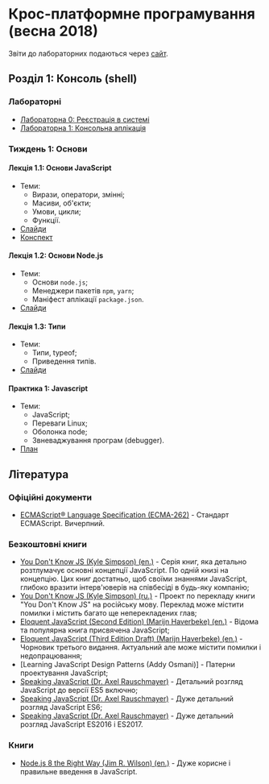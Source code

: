 # Крос-платформне програмування (весна 2018)

Звіти до лабораторних подаються через [сайт](http://novel.university).

## Розділ 1: Консоль (shell)

### Лабораторнi
- [Лабораторна 0: Реєстрація в системі](labs/00-registration.md)
- [Лабораторна 1: Консольна аплікація](labs/01-console.md)

### Тиждень 1: Основи

#### Лекція 1.1: Основи JavaScript
- Теми:
  - Вирази, оператори, змінні;
  - Масиви, об'єкти;
  - Умови, цикли;
  - Функції.
- [Слайди](/slides/01_1-javascript-basics)
- [Конспект](/lectures/01_1-javascript-basics.md)

#### Лекція 1.2: Основи Node.js
- Теми:
  - Основи `node.js`;
  - Менеджери пакетів `npm`, `yarn`;
  - Маніфест аплікації `package.json`.
- [Слайди](/slides/01_2-node-basics)

#### Лекція 1.3: Типи
- Теми:
  - Типи, typeof;
  - Приведення типів.
- [Слайди](/slides/01_3-types)

#### Практика 1: Javascript
- Теми:
  - JavaScript;
  - Переваги Linux;
  - Оболонка node;
  - Звневаджування програм (debugger).
- [План](/seminars/01-javascript.md)

## Література
### Офіційні документи
- [ECMAScript® Language Specification (ECMA-262)](https://www.ecma-international.org/ecma-262/) - Стандарт ECMAScript. Вичерпний.

### Безкоштовні книги
- [You Don't Know JS (Kyle Simpson) (en.)](https://github.com/getify/You-Dont-Know-JS) - Серія книг, яка детально розтлумачує основні концепції JavaScript. По одній книзі на концепцію. Цих книг достатньо, щоб своїми знаннями JavaScript, глибоко вразити інтерв'юверів на співбесіді в будь-яку компанію;
- [You Don't Know JS (Kyle Simpson) (ru.)](https://github.com/azat-io/you-dont-know-js-ru) - Проект по перекладу книги "You Don't Know JS" на російську мову. Переклад може містити помилки і містить багато ще неперекладених глав;
- [Eloquent JavaScript (Second Edition) (Marijn Haverbeke) (en.)](https://eloquentjavascript.net/) - Відома та популярна книга присвячена JavaScript;
- [Eloquent JavaScript (Third Edition Draft) (Marijn Haverbeke) (en.)](https://eloquentjavascript.net/3rd_edition/) - Чорновик третього видання. Актуальний але може містити помилки і недопрацювання;
- [Learning JavaScript Design Patterns (Addy Osmani)] - Патерни проектування JavaScript;
- [Speaking JavaScript (Dr. Axel Rauschmayer)](http://speakingjs.com/es5/index.html) - Детальний розгляд JavaScript до версії ES5 включно;
- [Speaking JavaScript (Dr. Axel Rauschmayer)](http://exploringjs.com/es6/index.html) - Дуже детальний розгляд JavaScript ES6;
- [Speaking JavaScript (Dr. Axel Rauschmayer)](http://exploringjs.com/es6/index.html) - Дуже детальний розгляд JavaScript ES2016 і ES2017.

### Книги
- [Node.js 8 the Right Way (Jim R. Wilson) (en.)](https://pragprog.com/book/jwnode2/node-js-8-the-right-way) - Дуже корисне і правильне введення в JavaScript.


